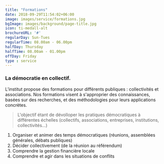 ```yaml
---
title: "Formations"
date: 2018-09-29T11:54:02+06:00
image: images/service/formations.jpg
bgImage: images/background/page-title.jpg
icon: ti-medall-alt
brochureURL: '#'
regularDay: Sun-Tues
regularTime: 08.00am - 06.00pm
halfDay: Thursday
halfTime: 08.00am - 01.00pm
offDay: Friday
type : service
---
```


### La démocratie en collectif.

L’institut propose des formations pour différents publiques : collectivités et associations. Nos formations visent à s'approprier des connaissances, basées sur des recherches, et des méthodologies pour leurs applications concrètes.

> L'objectif étant de dévolloper les pratiques démocratiques à différentes échelles (collectifs, associations, entreprises, institutions, collectivités…)

1. Organiser et animer des temps démocratiques (réunions, assemblées générales, débats publiques)
2. Décider collectivement (de la réunion au référendum)
3. Comprendre la gestion financière locale
4. Comprendre et agir dans les situations de conflits


